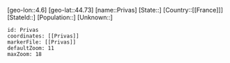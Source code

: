 ﻿---
location: [44.73,4.6]
mapzoom: [7,12] 
mapmarker: city 
type: City
tags:
- geo/City


SpocWebEntityId: 33529
isDeleted: false
confidential: public

---
[geo-lon::4.6]
[geo-lat::44.73]
[name::Privas]
[State::]
[Country::[[France]]]
[StateId::]
[Population::]
[Unknown::]


```leaflet
id: Privas
coordinates: [[Privas]]
markerFile: [[Privas]]
defaultZoom: 11 
maxZoom: 18
```
